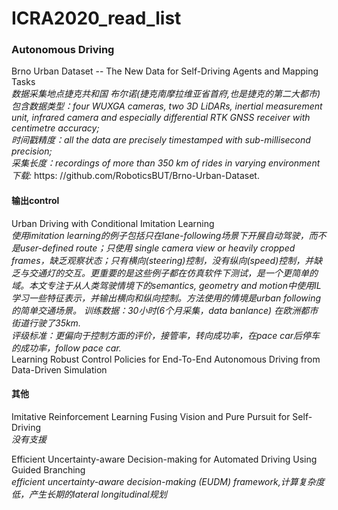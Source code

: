 # ICRA2020_read_list

### Autonomous Driving
Brno Urban Dataset -- The New Data for Self-Driving Agents and Mapping Tasks<br>
_数据采集地点捷克共和国 布尔诺(捷克南摩拉维亚省首府,也是捷克的第二大都市)<br>
包含数据类型：four WUXGA cameras, two 3D LiDARs, inertial measurement unit, infrared camera and especially differential RTK GNSS receiver with centimetre accuracy;_<br> _时间戳精度：all the data are precisely timestamped with sub-millisecond precision;_<br> _采集长度：recordings of more than 350 km of rides in varying environment_<br>_下载:_ https: //github.com/RoboticsBUT/Brno-Urban-Dataset.<br>

#### 输出control
Urban Driving with Conditional Imitation Learning<br>
_使用imitation learning的例子包括只在lane-following场景下开展自动驾驶，而不是user-defined route；只使用 single camera view or heavily cropped frames，缺乏观察状态；只有横向(steering)控制，没有纵向(speed)控制，并缺乏与交通灯的交互。更重要的是这些例子都在仿真软件下测试，是一个更简单的域。本文专注于从人类驾驶情境下的semantics, geometry and motion中使用IL学习一些特征表示，并输出横向和纵向控制。方法使用的情境是urban following的简单交通场景。 训练数据：30小时(6个月采集，data banlance) 在欧洲都市街道行驶了35km._<br>
_评级标准：更偏向于控制方面的评价，接管率，转向成功率，在pace car后停车的成功率，follow pace car._<br>
Learning Robust Control Policies for End-To-End Autonomous Driving from Data-Driven Simulation<br>


#### 其他
Imitative Reinforcement Learning Fusing Vision and Pure Pursuit for Self-Driving<br>
_没有支援_<br>

Efficient Uncertainty-aware Decision-making for Automated Driving Using Guided Branching<br>
_efficient uncertainty-aware decision-making (EUDM) framework,计算复杂度低，产生长期的lateral longitudinal规划_<br>














